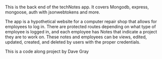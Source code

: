 This is the back end of the techNotes app. It covers Mongodb, express, mongoose, auth with jsonwebtokens and more.

The app is a hypothetical website for a computer repair shop that allows for employees to log in. There are protected routes depending on what type of employee is logged in, and each employee has Notes that indicate a project they are to work on. These notes and employees can be views, edited, updated, created, and deleted by users with the proper credentials.

This is a code along project by Dave Gray